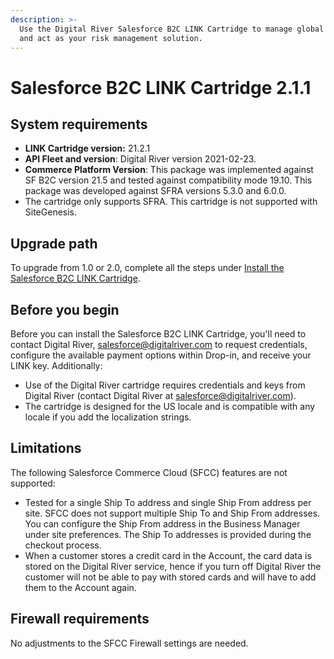 ```yaml
---
description: >-
  Use the Digital River Salesforce B2C LINK Cartridge to manage global payments
  and act as your risk management solution.
---
```


# Salesforce B2C LINK Cartridge 2.1.1

## System requirements

* **LINK Cartridge version:** 21.2.1
* **API Fleet and version**: Digital River version 2021-02-23.
* **Commerce Platform Version**: This package was implemented against SF B2C version 21.5 and tested against compatibility mode 19.10. This package was developed against SFRA versions 5.3.0 and 6.0.0.
* The cartridge only supports SFRA. This cartridge is not supported with SiteGenesis.

## Upgrade path&#x20;

To upgrade from 1.0 or 2.0, complete all the steps under [Install the Salesforce B2C LINK Cartridge](install-the-salesforce-b2c-link-cartridge.md).

## Before you begin

Before you can install the Salesforce B2C LINK Cartridge, you'll need to contact Digital River, [salesforce@digitalriver.com](mailto:salesforce@digitalriver.com) to request credentials, configure the available payment options within Drop-in, and receive your LINK key. Additionally:

* Use of the Digital River cartridge requires credentials and keys from Digital River (contact Digital River at [salesforce@digitalriver.com](mailto:salesforce@digitalriver.com)).
* The cartridge is designed for the US locale and is compatible with any locale if you add the localization strings.

## Limitations

The following Salesforce Commerce Cloud (SFCC) features are not supported:

* Tested for a single Ship To address and single Ship From address per site. SFCC does not support multiple Ship To and Ship From addresses. You can configure the Ship From address in the Business Manager under site preferences. The Ship To addresses is provided during the checkout process.
* When a customer stores a credit card in the Account, the card data is stored on the Digital River service, hence if you turn off Digital River the customer will not be able to pay with stored cards and will have to add them to the Account again.

## Firewall requirements

No adjustments to the SFCC Firewall settings are needed.
